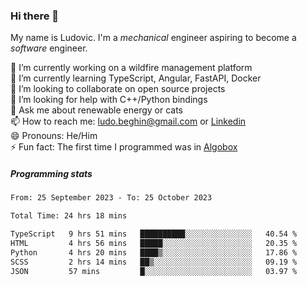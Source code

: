 ### Hi there 👋

My name is Ludovic. I'm a *mechanical* engineer aspiring to become a *software* engineer.

 🔭 I’m currently working on a wildfire management platform<br/>
 🌱 I’m currently learning TypeScript, Angular, FastAPI, Docker<br/>
 👯 I’m looking to collaborate on open source projects<br/>
 🤔 I’m looking for help with C++/Python bindings<br/>
 💬 Ask me about renewable energy or cats<br/>
 📫 How to reach me: ludo.beghin@gmail.com or [Linkedin](https://www.linkedin.com/in/ludovic-beghin/)<br/>
 😄 Pronouns: He/Him<br/>
 ⚡ Fun fact: The first time I programmed was in [Algobox](https://fr.wikipedia.org/wiki/Algobox)<br/>

##### Programming stats
<!--START_SECTION:waka-->

```txt
From: 25 September 2023 - To: 25 October 2023

Total Time: 24 hrs 18 mins

TypeScript   9 hrs 51 mins   ██████████░░░░░░░░░░░░░░░   40.54 %
HTML         4 hrs 56 mins   █████░░░░░░░░░░░░░░░░░░░░   20.35 %
Python       4 hrs 20 mins   ████▒░░░░░░░░░░░░░░░░░░░░   17.86 %
SCSS         2 hrs 14 mins   ██▒░░░░░░░░░░░░░░░░░░░░░░   09.19 %
JSON         57 mins         █░░░░░░░░░░░░░░░░░░░░░░░░   03.97 %
```

<!--END_SECTION:waka-->
